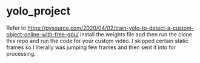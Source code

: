 # yolo_project
Refer to https://pysource.com/2020/04/02/train-yolo-to-detect-a-custom-object-online-with-free-gpu/
install the weights file and then run the clone this repo and run the code for your custom video. I skipped certain static frames so I literally 
was jumping few frames and then sent it into for processing.
